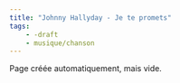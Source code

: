 ```yaml
---
title: "Johnny Hallyday - Je te promets"
tags:
    - -draft
    - musique/chanson
---
```


Page créée automatiquement, mais vide.
